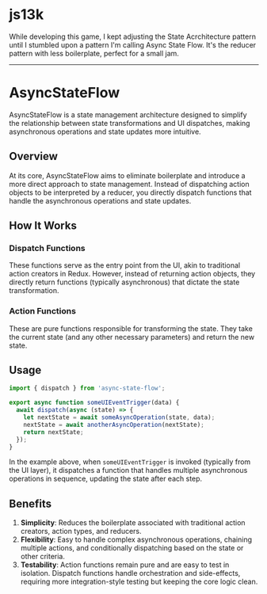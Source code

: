 # js13k



While developing this game, I kept adjusting the State Acrchitecture pattern until I stumbled upon a pattern I'm calling Async State Flow. It's the reducer pattern with less boilerplate, perfect for a small jam.


---

# AsyncStateFlow

AsyncStateFlow is a state management architecture designed to simplify the relationship between state transformations and UI dispatches, making asynchronous operations and state updates more intuitive.

## Overview

At its core, AsyncStateFlow aims to eliminate boilerplate and introduce a more direct approach to state management. Instead of dispatching action objects to be interpreted by a reducer, you directly dispatch functions that handle the asynchronous operations and state updates.

## How It Works

### Dispatch Functions
These functions serve as the entry point from the UI, akin to traditional action creators in Redux. However, instead of returning action objects, they directly return functions (typically asynchronous) that dictate the state transformation.

### Action Functions
These are pure functions responsible for transforming the state. They take the current state (and any other necessary parameters) and return the new state.

## Usage

```javascript
import { dispatch } from 'async-state-flow';

export async function someUIEventTrigger(data) {
  await dispatch(async (state) => {
    let nextState = await someAsyncOperation(state, data);
    nextState = await anotherAsyncOperation(nextState);
    return nextState;
  });
}
```

In the example above, when `someUIEventTrigger` is invoked (typically from the UI layer), it dispatches a function that handles multiple asynchronous operations in sequence, updating the state after each step.

## Benefits

1. **Simplicity**: Reduces the boilerplate associated with traditional action creators, action types, and reducers.
2. **Flexibility**: Easy to handle complex asynchronous operations, chaining multiple actions, and conditionally dispatching based on the state or other criteria.
3. **Testability**: Action functions remain pure and are easy to test in isolation. Dispatch functions handle orchestration and side-effects, requiring more integration-style testing but keeping the core logic clean.
